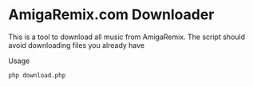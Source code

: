 # AmigaRemix.com Downloader

This is a tool to download all music from AmigaRemix. The script should avoid downloading files you already have

Usage

```bash
php download.php
```